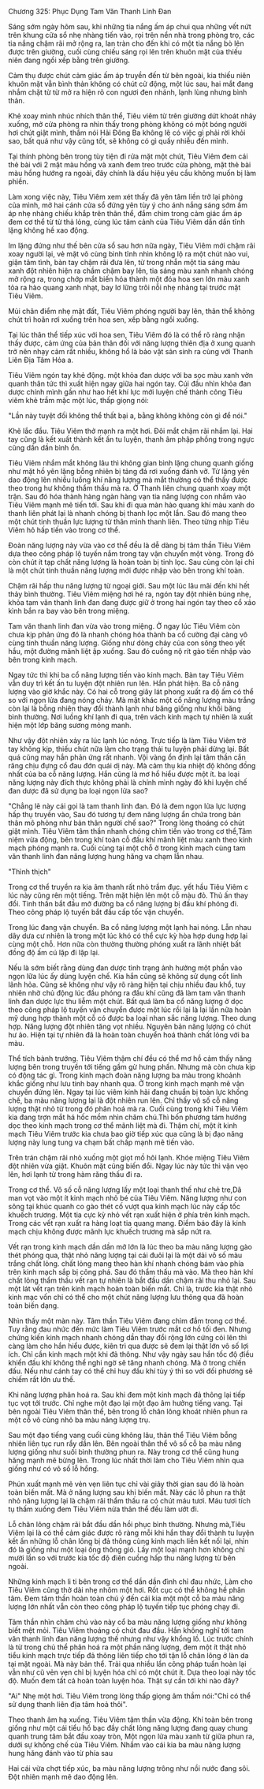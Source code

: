 




Chương 325: Phục Dụng Tam Văn Thanh Linh Đan


Sáng sớm ngày hôm sau, khi những tia nắng ấm áp chui qua những vết nứt trên khung cữa sổ nhẹ nhàng tiến vào, rọi trên nền nhà trong phòng trọ, các tia nắng chậm rãi mở rộng ra, lan tràn cho đến khi có một tia nắng bò lên được trên giường, cuối cùng chiếu sáng rọi lên trên khuôn mặt của thiếu niên đang ngồi xếp bằng trên giường.

Cảm thụ được chút cảm giác ấm áp truyền đến từ bên ngoài, kia thiếu niên khuôn mặt vẫn bình thản không có chút cử động, một lúc sau, hai mắt đang nhắm chặt từ từ mở ra hiện rõ con ngươi đen nhánh, lạnh lùng nhưng bình thản.

Khẻ xoay mình nhúc nhích thân thể, Tiêu viêm từ trên giường dứt khoát nhảy xuống, mở cửa phòng ra nhìn thấy trong phòng không có một bóng người hơi chút giật mình, thầm nói Hải Đông Ba không lẽ có việc gì phải rời khỏi sao, bất quá như vậy cũng tốt, sẽ không có gì quấy nhiễu đến mình.

Tại thính phòng bên trong tùy tiện đi rửa mặt một chút, Tiêu Viêm đem cái thẻ bài với 2 mặt màu hồng và xanh đem treo trước cửa phòng, mặt thẻ bài màu hồng hướng ra ngoài, đây chính là dấu hiệu yêu cầu không muốn bị làm phiền.

Làm xong việc này, Tiêu Viêm xem xét thấy đã yên tâm liền trở lại phòng của mình, mở hai cánh cửa sổ đứng yên tùy ý cho ánh nắng sáng sớm ấm áp nhẹ nhàng chiếu khắp trên thân thể, đắm chìm trong cảm giác ấm áp đem cơ thể từ từ thả lỏng, cùng lúc tâm cảnh của Tiêu Viêm dần dần tĩnh lặng không hề xao động.

Im lặng đứng như thế bên cửa sổ sau hơn nữa ngày, Tiêu Viêm mới chậm rãi xoay người lại, vẻ mặt vô cùng bình tĩnh nhìn không lộ ra một chút nào vui, giận tâm tình, bàn tay chậm rãi đưa lên, từ trong nhẫn một tia sáng màu xanh đột nhiên hiện ra chầm chậm bay lên, tia sáng màu xanh nhanh chóng mở rộng ra, trong chớp mắt biến hóa thành một đóa hoa sen lớn màu xanh tỏa ra hào quang xanh nhạt, bay lơ lững trôi nỗi nhẹ nhàng tại trước mặt Tiêu Viêm.

Mủi chân điểm nhẹ mặt đất, Tiêu Viêm phóng người bay lên, thân thể không chút trì hoãn rơi xuống trên hoa sen, xếp bằng ngồi xuống.

Tại lúc thân thể tiếp xúc với hoa sen, Tiêu Viêm đó là có thể rõ ràng nhận thấy được, cảm ứng của bản thân đối với năng lượng thiên địa ở xung quanh trở nên nhạy cảm rất nhiều, không hổ là bảo vật sản sinh ra cùng với Thanh Liên Địa Tâm Hỏa a.

Tiêu Viêm ngón tay khẻ động. một khỏa đan dược với ba sọc màu xanh vờn quanh thân tức thì xuất hiện ngay giữa hai ngón tay. Cúi đầu nhìn khỏa đan dược chính mình gần như hao hết khí lực mới luyện chế thành công Tiêu viêm khẻ trầm mặc một lúc, thấp giọng nói:

"Lần này tuyệt đối không thể thất bại a, bằng không không còn gì để nói."

Khẽ lắc đầu. Tiêu Viêm thở mạnh ra một hơi. Đôi mắt chậm rãi nhắm lại. Hai tay cũng là kết xuất thành kết ấn tu luyện, thanh âm phập phồng trong ngực cũng dần dần bình ổn.

Tiêu Viêm nhắm mắt không lâu thì không gian bình lặng chung quanh giống như mặt hồ yên lặng bỗng nhiên bị tảng đá rơi xuống đánh vỡ. Từ lặng yên dao động lên nhiều luồng khí năng lượng mà mắt thường có thể thấy được theo trong hư không thẩm thấu mà ra. Ở Thanh liên chung quanh xoay một trận. Sau đó hóa thành hàng ngàn hàng vạn tia năng lượng con nhắm vào Tiêu Viêm mạnh mẽ tiến tới. Sau khi đi qua màn hào quang khí màu xanh do thanh liên phát lại là nhanh chóng bị thanh lọc một lần. Sau đó mang theo một chút tinh thuần lực lượng từ thân mình thanh liên. Theo từng nhịp Tiêu Viêm hô hấp tiến vào trong cơ thể.

Đoàn năng lượng này vừa vào cơ thể đều là dễ dàng bị tâm thần Tiêu Viêm dựa theo công pháp lộ tuyến nắm trong tay vận chuyển một vòng. Trong đó còn chút ít tạp chất năng lượng là hoàn toàn bị tinh lọc. Sau cùng còn lại chỉ là một chút tinh thuần năng lượng mới được nhập vào bên trong khí toàn.

Chậm rãi hấp thu năng lượng từ ngoại giới. Sau một lúc lâu mãi đến khi hết thảy bình thường. Tiêu Viêm miệng hơi hé ra, ngón tay đột nhiên búng nhẹ, khỏa tam văn thanh linh đan đang được giữ ở trong hai ngón tay theo cổ xảo kình bắn ra bay vào bên trong miệng.

Tam văn thanh linh đan vừa vào trong miệng. Ở ngay lúc Tiêu Viêm còn chưa kịp phản ứng đó là nhanh chóng hóa thành ba cổ cường đại càng vô cùng tinh thuần năng lượng. Giống như dòng chảy của con sông theo yết hầu, một đường mãnh liệt ập xuống. Sau đó cuồng nộ rít gào tiến nhập vào bên trong kinh mạch.

Ngay tức thì khi ba cổ năng lượng tiến vào kinh mạch. Bàn tay Tiêu Viêm vẫn duy trì kết ấn tu luyện đột nhiên run lên. Hắn phát hiện. Ba cỗ năng lượng vào giờ khắc này. Có hai cỗ trong giây lát phong xuất ra độ ấm có thể so với ngọn lửa đang nóng cháy. Mà mặt khác một cổ năng lượng màu trắng còn lại là bỗng nhiên thay đổi thành lạnh như băng giống như khối băng bình thường. Nơi luồng khí lạnh đi qua, trên vách kinh mạch tự nhiên là xuất hiện một lớp băng sương mỏng manh.

Như vậy đột nhiên xảy ra lúc lạnh lúc nóng. Trực tiếp là làm Tiêu Viêm trở tay không kịp, thiếu chút nữa làm cho trạng thái tu luyện phải dừng lại. Bất quá cũng may hắn phản ứng rất nhanh. Vội vàng ổn định lại tâm thần cắn răng chịu đựng cổ đau đớn quái dị này. Mà cảm thụ kia nhiệt độ không đồng nhất của ba cỗ năng lượng. Hắn cũng là mơ hồ hiểu được một ít. ba loại năng lượng này đích thực không phải là chính mình ngày đó khi luyện chế đan dược đã sử dụng ba loại ngọn lửa sao?

"Chẳng lẽ này cái gọi là tam thanh linh đan. Đó là đem ngọn lửa lực lượng hấp thụ truyền vào, Sau đó tương tự đem năng lượng ẩn chứa trong bản thân mô phỏng như bản thân người chế sao?" Trong lòng thoáng có chút giật mình. Tiêu Viêm tâm thần nhanh chóng chìm tiến vào trong cơ thể,Tâm niệm vừa động, bên trong khí toàn cỗ đấu khí mãnh liệt màu xanh theo kinh mạch phóng mạnh ra. Cuối cùng tại một chỗ ở trong kinh mạch cùng tam văn thanh linh đan năng lượng hung hăng va chạm lẫn nhau.

"Thình thịch"

Trong cơ thể truyền ra kia âm thanh rất nhỏ trầm đục. yết hầu Tiêu Viêm c lúc này cũng rên một tiếng. Trên mặt hiện lên một cỗ màu đỏ. Thủ ấn thay đổi. Tinh thần bắt đầu mở đường ba cổ năng lượng bị đấu khí phóng đi. Theo công pháp lộ tuyến bắt đầu cấp tốc vận chuyển.

Trong lúc đang vận chuyển. Ba cổ năng lượng một lạnh hai nóng. Lẫn nhau dây dưa cư nhiên là trong một lúc khó có thể cực kỳ hòa hợp dung hợp lại cùng một chỗ. Hơn nữa còn thường thường phóng xuất ra lãnh nhiệt bất đồng độ ấm cú lặp đi lặp lại.

Nếu là sớm biết rằng dùng đan dược tình trạng ảnh hưởng một phần vào ngọn lữa lúc ấy dùng luyện chế. Kia hắn cũng sẽ không sử dụng cốt linh lãnh hỏa. Cũng sẽ không như vậy rõ ràng hiện tại chịu nhiều đau khổ, tuy nhiên nhờ chủ động lúc đầu phóng ra đấu khí cũng đã làm tam văn thanh linh đan dược lực thu liễm một chút. Bất quá làm ba cổ năng lượng ở dọc theo công pháp lộ tuyến vận chuyển được một lúc rồi lại là lại lần nữa hoàn mỹ dung hợp thành một cỗ có được ba loại nhan sắc năng lượng. Theo dung hợp. Năng lượng đột nhiên tăng vọt nhiều. Nguyên bản năng lượng có chút hư ảo. Hiện tại tự nhiên đã là hoàn toàn chuyển hoá thành chất lỏng với ba màu.

Thể tích bành trướng. Tiêu Viêm thậm chí đều có thể mơ hồ cảm thấy năng lượng bên trong truyền tới tiếng gầm gừ hưng phấn. Nhưng mà còn chưa kịp có động tác gì. Trong kinh mạch đoàn năng lượng ba màu trong khoảnh khắc giống như lưu tinh bay nhanh qua. Ở trong kinh mạch mạnh mẽ vận chuyển đứng lên. Ngay tại lúc viêm kinh hãi đang chuẩn bị toàn lực khống chế, ba màu năng lượng lại là đột nhiên run lên. Chỉ thấy vô số cỗ năng lượng thật nhỏ từ trong đó phân hoá mà ra. Cuối cùng trong khi Tiêu Viêm kia đang trợn mắt há hốc mồm nhìn chăm chú.Thì bốn phương tám hướng dọc theo kinh mạch trong cơ thể mãnh liệt mà đi. Thậm chí, một ít kinh mạch Tiêu Viêm trước kia chưa bao giờ tiếp xúc qua cũng là bị đạo năng lượng này lung tung va chạm bất chấp mạnh mẽ tiến vào.

Trên trán chậm rãi nhỏ xuống một giọt mồ hôi lạnh. Khóe miệng Tiêu Viêm đột nhiên vừa giật. Khuôn mặt cũng biến đổi. Ngay lúc này tức thì vặn vẹo lên, hơi lạnh từ trong hàm răng thấu đi ra.

Trong cơ thể. Vô số cỗ năng lượng lấy một loại thanh thế như chẻ tre,Dã man vọt vào một ít kinh mạch nhỏ bé của Tiêu Viêm. Năng lượng như con sông tại khúc quanh co gào thét cố vượt qua kinh mạch lúc này cấp tốc khuếch trương. Một tia cực kỳ nhỏ vết rạn xuất hiện ở phía trên kinh mạch. Trong các vết rạn xuất ra hàng loạt tia quang mang. Điềm báo đây là kinh mạch chịu không được mãnh lực khuếch trương mà sắp nứt ra.

Vết rạn trong kinh mạch dần dần mở lớn là lúc theo ba màu năng lượng gào thét phóng qua, thật nhỏ năng lượng tại cái đuôi lại là một dải vô số màu trắng chất lỏng. chất lỏng mang theo hàn khí nhanh chóng bám vào phía trên kinh mạch sắp bị công phá. Sau đó thẩm thấu mà vào. Mà theo hàn khí chất lỏng thẩm thấu vết rạn tự nhiên là bắt đầu dần chậm rãi thu nhỏ lại. Sau một lát vết rạn trên kinh mạch hoàn toàn biến mất. Chỉ là, trước kia thật nhỏ kinh mạc vốn chỉ có thể cho một chút năng lượng lưu thông qua đã hoàn toàn biến dạng.

Nhìn thấy một màn này. Tâm thần Tiêu Viêm đang chìm đắm trong cơ thể. Tuy rằng đau nhức đến mức làm Tiêu Viêm trước mắt cơ hồ tối đen. Nhưng chứng kiến kinh mạch nhanh chóng dần thay đổi rộng lớn cứng cỏi lên thì càng làm cho hắn hiểu được, kiên trì qua được sẽ đem lại thật lớn vô số lợi ích. Chỉ cần kinh mạch một khi đả thông. Như vậy ngày sau hắn tốc độ điều khiển đấu khí không thể nghi ngờ sẽ tăng nhanh chóng. Mà ở trong chiến đấu. Nếu như cánh tay có thể chỉ huy đấu khí tùy ý thì so với đối phương sẽ chiếm rất lớn ưu thế.

Khi năng lượng phân hoá ra. Sau khi đem một kinh mạch đả thông lại tiếp tục vọt tới trước. Chỉ nghe một đạo lại một đạo âm hưởng tiếng vang. Tại bên ngoài Tiêu Viêm thân thể, bên trong lỗ chân lông khoát nhiên phun ra một cỗ vô cùng nhỏ ba màu năng lượng trụ.

Sau một đạo tiếng vang cuối cùng không lâu, thân thể Tiêu Viêm bỗng nhiên liên tục run rẩy dần lên. Bên ngoài thân thể vô số cỗ ba màu năng lượng giống như suối bình thường phun ra. Này trong cơ thể cũng hung hăng mạnh mẽ bừng lên. Trong lúc nhất thời làm cho Tiêu Viêm nhìn qua giống như có vô số lỗ hổng.

Phún xuất mạnh mẽ vẻn vẹn liên tục chỉ vài giây thời gian sau đó là hoàn toàn biến mất. Mà ở năng lượng sau khi biến mất. Này các lỗ phun ra thật nhỏ năng lượng lại là chậm rãi thẩm thấu ra có chút máu tươi. Máu tươi tích tụ thấm xuống đem Tiêu Viêm nửa thân thể đều làm ướt đi.

Lỗ chân lông chậm rãi bắt đầu dần hồi phục bình thường. Nhưng mà,Tiêu Viêm lại là có thể cảm giác được rõ ràng mỗi khi hắn thay đổi thành tu luyện kết ấn những lỗ chân lông bị đả thông cùng kinh mạch liền kết nối lại, nhìn đó là giống như một loại ống thông gió. Lấy một loại mạnh hơn không chỉ mười lần so với trước kia tốc độ điên cuồng hấp thu năng lượng từ bên ngoài.

Những kinh mạch li ti bên trong cơ thể dần dần đình chỉ đau nhức, Làm cho Tiêu Viêm cũng thở dài nhẹ nhõm một hơi. Rốt cục có thể không hề phân tâm. Đem tâm thần hoàn toàn chú ý đến cái kia một một cỗ ba màu năng lượng lớn nhất vẫn còn theo công pháp lộ tuyến tiếp tục phóng chạy đi.

Tâm thần nhìn chăm chú vào này cổ ba màu năng lượng giống như không biết mệt mỏi. Tiêu Viêm thoáng có chút đau đầu. Hắn không nghĩ tới tam văn thanh linh đan năng lượng thế nhưng như vậy khổng lồ. Lúc trước chính là từ trong chủ thể phân hoá ra một phần năng lượng, đem một ít thật nhỏ tiểu kinh mạch trực tiếp đả thông liên tiếp cho tới tận lỗ chân lông ở làn da tại mặt ngoài. Mà này bản thể. Trải qua nhiều lần công pháp tuần hoàn lại vẫn như cũ vẻn vẹn chỉ bị luyện hóa chỉ có một chút ít. Dựa theo loại này tốc độ. Muốn đem tất cả hoàn toàn luyện hóa. Thật sự cần tới khi nào đây?

"Ai" Nhẹ một hơi. Tiêu Viêm trong lòng thấp giọng âm thầm nói:"Chỉ có thể sử dụng thanh liên địa tâm hoả thôi".

Theo thanh âm hạ xuống. Tiêu Viêm tâm thần vừa động. Khí toàn bên trong giống như một cái tiểu hồ bạc đầy chất lỏng năng lượng đang quay chung quanh trung tâm bắt đầu xoay tròn, Một ngọn lửa màu xanh từ giữa phun ra, dưới sự khống chế của Tiêu Viêm. Nhắm vào cái kia ba màu năng lượng hung hăng đánh vào từ phía sau

Hai cái vừa chợt tiếp xúc, ba màu năng lượng trông như nồi nước đang sôi. Đột nhiên mạnh mẽ dao động lên.




